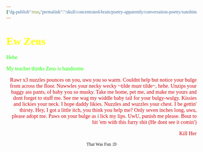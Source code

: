 ```yaml
---
{"dg-publish":true,"permalink":"/skull/concentrated-brain/poetry-apparently/conversation-poetry/sunshine-texts/untitled/","title":"Ew Zeus >~<","tags":["Tagless"],"dgShowLocalGraph":null,"dgShowToc":null}
---
```


<style id="Force_Custom_Fonts" type="text/css">@font-face{font-style:normal;font-family:"Merriweather";src:local("Merriweather")}@font-face{font-style:bolder;font-family:"Merriweather";src:local("Merriweather")}@font-face{font-style:normal;font-family:"Merriweather";src:local("Merriweather");unicode-range:U+0-FF,U+2E80-9FFF,U+F900-FAFF,U+FE30-FE4F,U+20000-2FA1F}@font-face{font-style:bolder;font-family:"Merriweather";src:local("Merriweather");unicode-range:U+0-FF,U+2E80-9FFF,U+F900-FAFF,U+FE30-FE4F,U+20000-2FA1F}@font-face{font-style:normal;font-family:"Merriweather";src:local("Merriweather");unicode-range:U+0-FF}@font-face{font-style:bolder;font-family:"Merriweather";src:local("Merriweather");unicode-range:U+0-FF}:not(pre):not(code):not(textarea):not(tt):not(kbd):not(samp):not(var){font-family:"Merriweather"!important}pre,code,textarea,tt,kbd,samp,var{font-family:monospace!important}pre *,code *,textarea *,tt *,kbd *,samp *,var *{font-family:monospace!important}</style>


# <span style="color:#ffff00">Ew Zeus</span>


<p align="left"><span style="color:#15ff00">Hehe</span></p>
<p align="left"><span style="color:#15ff00">My teacher thinks Zeus is handsome</span></p>
<p align="right"><span style="color:#D00009">Rawr x3 nuzzles pounces on you, uwu you so warm. Couldnt help but notice your bulge from across the floor. Nuwwles your necky wecky ~tilde murr tilde~, hehe. Unzips your baggy ass pants, of baby you so musky. Take me home, pet me, and make me yours and dont forget to stuff me. See me wag my widdle baby tail for your bulgy-wulgy. Kissies and lickies your neck. I hope daddy likies. Nuzzles and wuzzles your chest. I be gettin' thirsty. Hey, I got a little itch, you think you help me? Only seven inches long, uwu, please adopt me. Paws on your bulge as i lick my lips. UwU, punish me please. Bout to hit 'em with this furry shit (He dont see it comin')</span></p>
<p align="right"><span style="color:#D00009">Kill Her</span></p>








<center><sub>That Was Fun :D</sub></center>


<script src="https://utteranc.es/client.js"
        repo="WonderingGodling/My-Mind-Space"
        issue-term="title"
        theme="preferred-color-scheme"
        crossorigin="anonymous"
        async>
</script>